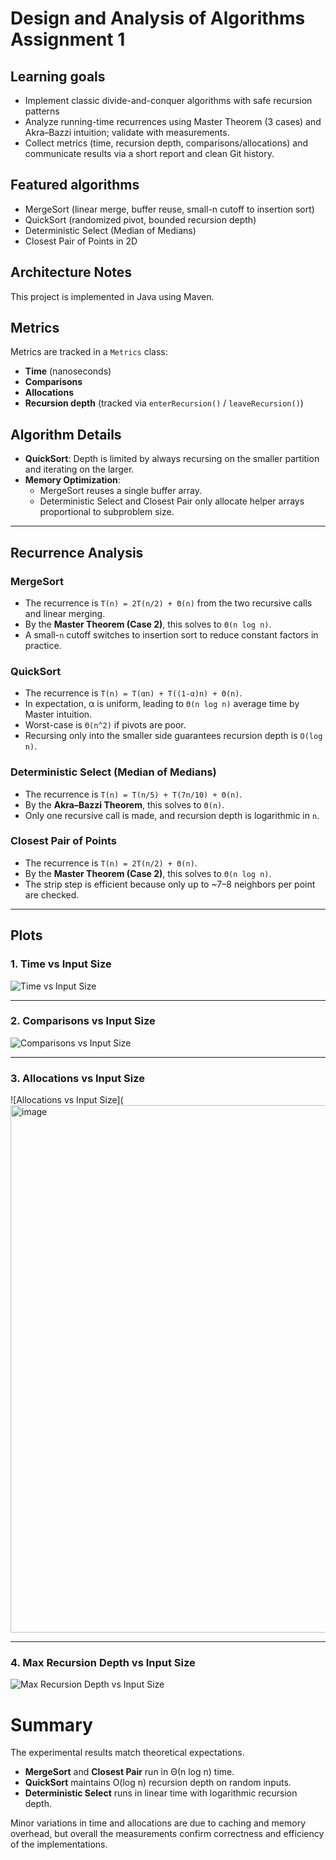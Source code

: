 # Design and Analysis of Algorithms Assignment 1

## Learning goals
- Implement classic divide-and-conquer algorithms with safe recursion patterns
- Analyze running-time recurrences using Master Theorem (3 cases) and Akra–Bazzi intuition; validate
with measurements.
- Collect metrics (time, recursion depth, comparisons/allocations) and communicate results via a short
report and clean Git history.

## Featured algorithms
- MergeSort (linear merge, buffer reuse, small-n cutoff to insertion sort)
- QuickSort (randomized pivot, bounded recursion depth)
- Deterministic Select (Median of Medians)
- Closest Pair of Points in 2D


## Architecture Notes
This project is implemented in Java using Maven.

## Metrics
Metrics are tracked in a `Metrics` class:
- **Time** (nanoseconds)
- **Comparisons**
- **Allocations**
- **Recursion depth** (tracked via `enterRecursion()` / `leaveRecursion()`)

## Algorithm Details
- **QuickSort**: Depth is limited by always recursing on the smaller partition and iterating on the larger.
- **Memory Optimization**:
  - MergeSort reuses a single buffer array.
  - Deterministic Select and Closest Pair only allocate helper arrays proportional to subproblem size.

---

## Recurrence Analysis

### MergeSort
- The recurrence is `T(n) = 2T(n/2) + Θ(n)` from the two recursive calls and linear merging.
- By the **Master Theorem (Case 2)**, this solves to `Θ(n log n)`.
- A small-`n` cutoff switches to insertion sort to reduce constant factors in practice.

### QuickSort
- The recurrence is `T(n) = T(αn) + T((1-α)n) + Θ(n)`.
- In expectation, α is uniform, leading to `Θ(n log n)` average time by Master intuition.
- Worst-case is `Θ(n^2)` if pivots are poor.
- Recursing only into the smaller side guarantees recursion depth is `O(log n)`.

### Deterministic Select (Median of Medians)
- The recurrence is `T(n) = T(n/5) + T(7n/10) + Θ(n)`.
- By the **Akra–Bazzi Theorem**, this solves to `Θ(n)`.
- Only one recursive call is made, and recursion depth is logarithmic in `n`.

### Closest Pair of Points
- The recurrence is `T(n) = 2T(n/2) + Θ(n)`.
- By the **Master Theorem (Case 2)**, this solves to `Θ(n log n)`.
- The strip step is efficient because only up to ~7–8 neighbors per point are checked.

---

## Plots
### 1. Time vs Input Size
![Time vs Input Size](<img width="610" height="430" alt="image" src="https://github.com/user-attachments/assets/e127eec8-720e-4cba-9904-a5093d156114" />)  

---

### 2. Comparisons vs Input Size
![Comparisons vs Input Size](<img width="1453" height="843" alt="image" src="https://github.com/user-attachments/assets/6f1f2538-3d34-4bef-9680-ab74296f383b" />)  

---

### 3. Allocations vs Input Size
![Allocations vs Input Size](<img width="1463" height="844" alt="image" src="https://github.com/user-attachments/assets/6bb2a63e-e42c-4624-ae10-d9b3efc8c341" />
  

---

### 4. Max Recursion Depth vs Input Size
![Max Recursion Depth vs Input Size](<img width="610" height="430" alt="image" src="https://github.com/user-attachments/assets/9e8b6f9a-dcf9-469c-87e7-1059133e7bc2" />
)  

# Summary

The experimental results match theoretical expectations.
- **MergeSort** and **Closest Pair** run in Θ(n log n) time.
- **QuickSort** maintains O(log n) recursion depth on random inputs.
- **Deterministic Select** runs in linear time with logarithmic recursion depth.

Minor variations in time and allocations are due to caching and memory overhead, but overall the measurements confirm correctness and efficiency of the implementations.
